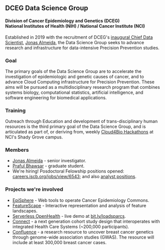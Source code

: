 ## DCEG Data Science Group
#### Division of Cancer Epidemiology and Genetics (DCEG)<br>National Institutes of Health (NIH) / National Cancer Institute (NCI)

Established in 2019 with the recruitment of DCEG's [inaugural Chief Data Scientist](https://irp.nih.gov/catalyst/v27i2/colleagues-recently-tenured), [Jonas Almeida](https://dceg.cancer.gov/about/staff-directory/biographies/A-J/almeida-jonas), the Data Science Group seeks to advance research and infrastructure for data-intensive Precision Prevention studies.
### Goal
The primary goals of the Data Science Group are to accelerate the investigation of epidemiologic and genetic causes of cancer, and to advance Cloud Computing infrastructure for Precision Prevention. These aims will be pursued as a multidisciplinary research program that combines systems biology, computational statistics, artificial intelligence, and software engineering for biomedical applications.
### Training
Outreach through Education and development of trans-disciplinary human resources is the third primary goal of the Data Science Group, and is articulated as part of, or deriving from, weekly [Cloud4Bio Hackathons](https://cloud4bio.github.io) at NCI's Shady Grove campus.
### Members
* [Jonas Almeida](https://github.com/jonasalmeida) - senior investigator.
* [Praful Bhawsar](https://github.com/theEIC) - graduate student.
* We're hiring! Posdoctoral Felowship positions opened: [careers.iscb.org/jobs/view/6543](https://careers.iscb.org/jobs/view/6543); and also [analyst positions](https://careers.iscb.org/jobs/view/6549).

### Projects we're involved
* [EpiSphere](https://github.com/episphere) - Web tools to operate Cancer Epidemiology Commons.
* [FeatureScape](https://github.com/SBU-BMI/featurescape) - Interactive representation and analysis of feature landscapes.
* [Serverless OpenHealth](https://www.ncbi.nlm.nih.gov/pubmed/30671301) - live demo at [bit.ly/loadsparcs](https://bit.ly/loadsparcs).
* [Connect](https://dceg.cancer.gov/research/who-we-study/cohorts/connect) - a next generation cohort study design that interoperates with integrated Health Care Systems (~200,000 participants).
* [Confluence](https://dceg.cancer.gov/research/cancer-types/breast-cancer/confluence-project) - a research resource to uncover breast cancer genetics through genome-wide association studies (GWAS). The resource will include at least 300,000 breast cancer cases.

